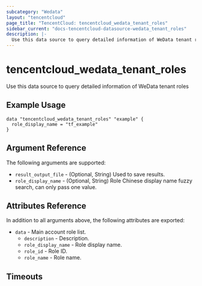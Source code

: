 ```yaml
---
subcategory: "Wedata"
layout: "tencentcloud"
page_title: "TencentCloud: tencentcloud_wedata_tenant_roles"
sidebar_current: "docs-tencentcloud-datasource-wedata_tenant_roles"
description: |-
  Use this data source to query detailed information of WeData tenant roles
---
```


# tencentcloud_wedata_tenant_roles

Use this data source to query detailed information of WeData tenant roles

## Example Usage

```hcl
data "tencentcloud_wedata_tenant_roles" "example" {
  role_display_name = "tf_example"
}
```

## Argument Reference

The following arguments are supported:

* `result_output_file` - (Optional, String) Used to save results.
* `role_display_name` - (Optional, String) Role Chinese display name fuzzy search, can only pass one value.

## Attributes Reference

In addition to all arguments above, the following attributes are exported:

* `data` - Main account role list.
  * `description` - Description.
  * `role_display_name` - Role display name.
  * `role_id` - Role ID.
  * `role_name` - Role name.


## Timeouts

<no value>


